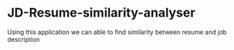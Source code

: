 # JD-Resume-similarity-analyser
Using this application we can able to find similarity between resume and job description
